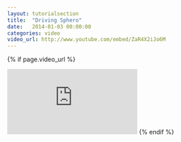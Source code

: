 ```yaml
---
layout: tutorialsection
title:  "Driving Sphero"
date:   2014-01-03 00:00:00
categories: video
video_url: http://www.youtube.com/embed/ZaR4X2iJo6M
---
```


{% if page.video_url %}
<iframe src="http://www.youtube.com/embed/ZaR4X2iJo6M?&rel=0&showinfo=0&autohide=1&hd=1&wmode=transparent" frameborder="0" ></iframe>
{% endif %}